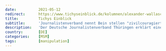 ```yaml
---
date:          2021-05-12
redirect:      https://www.tichyseinblick.de/kolumnen/alexander-wallasch-heute/journalistenverband-nennt-beine-stellen-zivilcouragiert/
title:         Tichys Einblick
subtitle:      'Journalistenverband nennt Bein stellen "zivilcouragiert"'
description:   'Der Deutsche Journalistenverband Thüringen erklärt eine Gewaltaktion seines Geschäftsführers gegen einen Teilnehmer einer zuvor untersagten Demonstration in Weimar zur Zivilcourage. Kurz nach der Tat sprach Scholz noch davon, er sei „nicht rechtzeitig weggekommen“.'
country:       [DE]
categories:    [MSM]
tags:          [manipulation]
---
```

